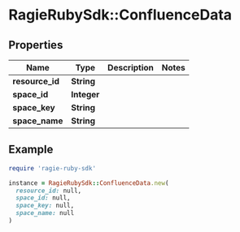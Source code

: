 # RagieRubySdk::ConfluenceData

## Properties

| Name | Type | Description | Notes |
| ---- | ---- | ----------- | ----- |
| **resource_id** | **String** |  |  |
| **space_id** | **Integer** |  |  |
| **space_key** | **String** |  |  |
| **space_name** | **String** |  |  |

## Example

```ruby
require 'ragie-ruby-sdk'

instance = RagieRubySdk::ConfluenceData.new(
  resource_id: null,
  space_id: null,
  space_key: null,
  space_name: null
)
```

